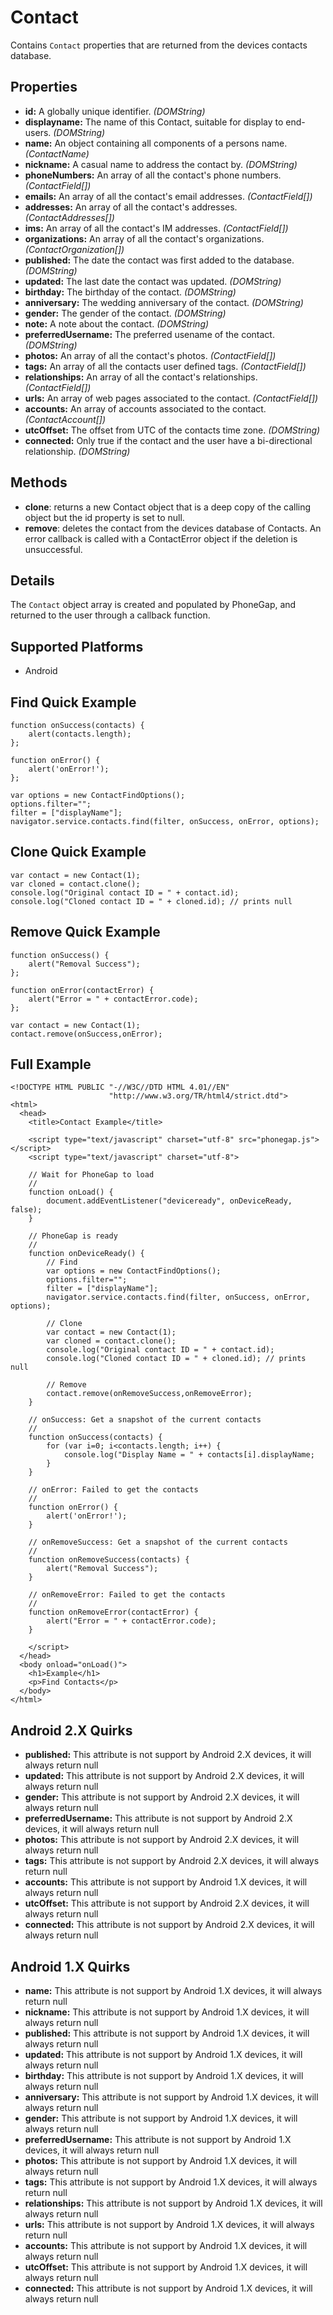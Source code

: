 Contact
=======

Contains `Contact` properties that are returned from the devices contacts database.

Properties
----------

- __id:__ A globally unique identifier. _(DOMString)_
- __displayname:__ The name of this Contact, suitable for display to end-users. _(DOMString)_
- __name:__ An object containing all components of a persons name. _(ContactName)_
- __nickname:__ A casual name to address the contact by. _(DOMString)_
- __phoneNumbers:__ An array of all the contact's phone numbers. _(ContactField[])_
- __emails:__ An array of all the contact's email addresses. _(ContactField[])_
- __addresses:__ An array of all the contact's addresses. _(ContactAddresses[])_
- __ims:__ An array of all the contact's IM addresses. _(ContactField[])_
- __organizations:__ An array of all the contact's organizations. _(ContactOrganization[])_
- __published:__ The date the contact was first added to the database. _(DOMString)_
- __updated:__ The last date the contact was updated. _(DOMString)_
- __birthday:__ The birthday of the contact. _(DOMString)_
- __anniversary:__ The wedding anniversary of the contact. _(DOMString)_
- __gender:__ The gender of the contact. _(DOMString)_
- __note:__ A note about the contact. _(DOMString)_
- __preferredUsername:__ The preferred usename of the contact. _(DOMString)_
- __photos:__ An array of all the contact's photos. _(ContactField[])_
- __tags:__  An array of all the contacts user defined tags. _(ContactField[])_
- __relationships:__  An array of all the contact's relationships. _(ContactField[])_
- __urls:__  An array of web pages associated to the contact. _(ContactField[])_
- __accounts:__ An array of accounts associated to the contact. _(ContactAccount[])_
- __utcOffset:__ The offset from UTC of the contacts time zone. _(DOMString)_
- __connected:__ Only true if the contact and the user have a bi-directional relationship. _(DOMString)_

Methods
-------

- __clone__: returns a new Contact object that is a deep copy of the calling object but the id property is set to null. 
- __remove__: deletes the contact from the devices database of Contacts.  An error callback is called with a ContactError object if the deletion is unsuccessful.

Details
-------

The `Contact` object array is created and populated by PhoneGap, and returned to the user through a callback function.

Supported Platforms
-------------------

- Android

Find Quick Example
------------------

    function onSuccess(contacts) {
        alert(contacts.length);
    };

    function onError() {
        alert('onError!');
    };

    var options = new ContactFindOptions();
	options.filter="";
	filter = ["displayName"];
    navigator.service.contacts.find(filter, onSuccess, onError, options);

Clone Quick Example
-------------------

	var contact = new Contact(1);
	var cloned = contact.clone();
	console.log("Original contact ID = " + contact.id);
	console.log("Cloned contact ID = " + cloned.id); // prints null

Remove Quick Example
--------------------

    function onSuccess() {
        alert("Removal Success");
    };

    function onError(contactError) {
        alert("Error = " + contactError.code);
    };

	var contact = new Contact(1);
	contact.remove(onSuccess,onError);

Full Example
------------

    <!DOCTYPE HTML PUBLIC "-//W3C//DTD HTML 4.01//EN"
                          "http://www.w3.org/TR/html4/strict.dtd">
    <html>
      <head>
        <title>Contact Example</title>

        <script type="text/javascript" charset="utf-8" src="phonegap.js"></script>
        <script type="text/javascript" charset="utf-8">

        // Wait for PhoneGap to load
        //
        function onLoad() {
            document.addEventListener("deviceready", onDeviceReady, false);
        }

        // PhoneGap is ready
        //
        function onDeviceReady() {
			// Find
			var options = new ContactFindOptions();
			options.filter="";
			filter = ["displayName"];
			navigator.service.contacts.find(filter, onSuccess, onError, options);
			
			// Clone
			var contact = new Contact(1);
			var cloned = contact.clone();
			console.log("Original contact ID = " + contact.id);
			console.log("Cloned contact ID = " + cloned.id); // prints null
			
			// Remove
			contact.remove(onRemoveSuccess,onRemoveError);
        }
    
        // onSuccess: Get a snapshot of the current contacts
        //
        function onSuccess(contacts) {
			for (var i=0; i<contacts.length; i++) {
				console.log("Display Name = " + contacts[i].displayName;
			}
        }
    
        // onError: Failed to get the contacts
        //
        function onError() {
            alert('onError!');
        }
    
        // onRemoveSuccess: Get a snapshot of the current contacts
        //
        function onRemoveSuccess(contacts) {
			alert("Removal Success");
        }
    
        // onRemoveError: Failed to get the contacts
        //
        function onRemoveError(contactError) {
			alert("Error = " + contactError.code);
        }

        </script>
      </head>
      <body onload="onLoad()">
        <h1>Example</h1>
        <p>Find Contacts</p>
      </body>
    </html>

Android 2.X Quirks
------------------

- __published:__ This attribute is not support by Android 2.X devices, it will always return null
- __updated:__ This attribute is not support by Android 2.X devices, it will always return null
- __gender:__ This attribute is not support by Android 2.X devices, it will always return null
- __preferredUsername:__ This attribute is not support by Android 2.X devices, it will always return null
- __photos:__ This attribute is not support by Android 2.X devices, it will always return null
- __tags:__  This attribute is not support by Android 2.X devices, it will always return null
- __accounts:__ This attribute is not support by Android 1.X devices, it will always return null
- __utcOffset:__ This attribute is not support by Android 2.X devices, it will always return null
- __connected:__ This attribute is not support by Android 2.X devices, it will always return null

Android 1.X Quirks
------------------

- __name:__ This attribute is not support by Android 1.X devices, it will always return null
- __nickname:__ This attribute is not support by Android 1.X devices, it will always return null
- __published:__ This attribute is not support by Android 1.X devices, it will always return null
- __updated:__ This attribute is not support by Android 1.X devices, it will always return null
- __birthday:__ This attribute is not support by Android 1.X devices, it will always return null
- __anniversary:__ This attribute is not support by Android 1.X devices, it will always return null
- __gender:__ This attribute is not support by Android 1.X devices, it will always return null
- __preferredUsername:__ This attribute is not support by Android 1.X devices, it will always return null
- __photos:__ This attribute is not support by Android 1.X devices, it will always return null
- __tags:__  This attribute is not support by Android 1.X devices, it will always return null
- __relationships:__  This attribute is not support by Android 1.X devices, it will always return null
- __urls:__  This attribute is not support by Android 1.X devices, it will always return null
- __accounts:__ This attribute is not support by Android 1.X devices, it will always return null
- __utcOffset:__ This attribute is not support by Android 1.X devices, it will always return null
- __connected:__ This attribute is not support by Android 1.X devices, it will always return null
